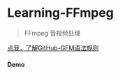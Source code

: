 # Learning-FFmpeg
> FFmpeg 音视频处理<br>

[点我，了解GitHub-GFM语法规则](https://github.com/guodongxiaren/README)<br>

#### Demo



